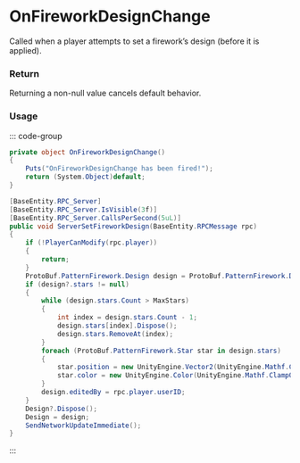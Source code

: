 # OnFireworkDesignChange
<Badge type="info" text="Firework"/><Badge type="danger" text="Carbon Compatible"/><Badge type="warning" text="Oxide Compatible"/>
Called when a player attempts to set a firework’s design (before it is applied).

### Return
Returning a non-null value cancels default behavior.

### Usage
::: code-group
```csharp [Example]
private object OnFireworkDesignChange()
{
	Puts("OnFireworkDesignChange has been fired!");
	return (System.Object)default;
}
```
```csharp [Source — Assembly-CSharp @ PatternFirework]
[BaseEntity.RPC_Server]
[BaseEntity.RPC_Server.IsVisible(3f)]
[BaseEntity.RPC_Server.CallsPerSecond(5uL)]
public void ServerSetFireworkDesign(BaseEntity.RPCMessage rpc)
{
	if (!PlayerCanModify(rpc.player))
	{
		return;
	}
	ProtoBuf.PatternFirework.Design design = ProtoBuf.PatternFirework.Design.Deserialize(rpc.read);
	if (design?.stars != null)
	{
		while (design.stars.Count > MaxStars)
		{
			int index = design.stars.Count - 1;
			design.stars[index].Dispose();
			design.stars.RemoveAt(index);
		}
		foreach (ProtoBuf.PatternFirework.Star star in design.stars)
		{
			star.position = new UnityEngine.Vector2(UnityEngine.Mathf.Clamp(star.position.x, -1f, 1f), UnityEngine.Mathf.Clamp(star.position.y, -1f, 1f));
			star.color = new UnityEngine.Color(UnityEngine.Mathf.Clamp01(star.color.r), UnityEngine.Mathf.Clamp01(star.color.g), UnityEngine.Mathf.Clamp01(star.color.b), 1f);
		}
		design.editedBy = rpc.player.userID;
	}
	Design?.Dispose();
	Design = design;
	SendNetworkUpdateImmediate();
}

```
:::
